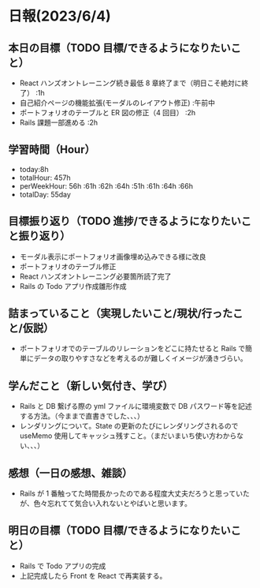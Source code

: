 # 日報(2023/6/4)

## 本日の目標（TODO 目標/できるようになりたいこと）

- React ハンズオントレーニング続き最低 8 章終了まで（明日こそ絶対に終了） :1h
- 自己紹介ページの機能拡張(モーダルのレイアウト修正) :午前中
- ポートフォリオのテーブルと ER 図の修正（4 回目） :2h
- Rails 課題一部進める :2h

## 学習時間（Hour）

- today:8h
- totalHour: 457h
- perWeekHour: 56h :61h :62h :64h :51h :61h :64h :66h
- totalDay: 55day

## 目標振り返り（TODO 進捗/できるようになりたいこと振り返り）

- モーダル表示にポートフォリオ画像埋め込みできる様に改良
- ポートフォリオのテーブル修正
- React ハンズオントレーニング必要箇所読了完了
- Rails の Todo アプリ作成雛形作成

## 詰まっていること（実現したいこと/現状/行ったこと/仮説）

- ポートフォリオでのテーブルのリレーションをどこに持たせると Rails で簡単にデータの取りやすさなどを考えるのが難しくイメージが湧きづらい。

## 学んだこと（新しい気付き、学び）

- Rails と DB 繋げる際の yml ファイルに環境変数で DB パスワード等を記述する方法。（今ままで直書きでした、、、）
- レンダリングについて。State の更新のたびにレンダリングされるので useMemo 使用してキャッシュ残すこと。（まだいまいち使い方わからない、、、）

## 感想（一日の感想、雑談）

- Rails が 1 番触ってた時間長かったのである程度大丈夫だろうと思っていたが、色々忘れてて気合い入れないとやばいと思います。

## 明日の目標（TODO 目標/できるようになりたいこと）

- Rails で Todo アプリの完成
- 上記完成したら Front を React で再実装する。
